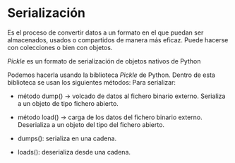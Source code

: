 # Serialización
Es el proceso de convertir datos a un formato en el que puedan ser almacenados, usados o compartidos de manera más eficaz. Puede hacerse con colecciones o bien con objetos.


*Pickle* es un formato de serialización de objetos nativos de Python


Podemos hacerla usando la biblioteca *Pickle* de Python. Dentro de esta biblioteca se usan los siguientes métodos:
Para serializar:
- método dump() -> volcado de datos al fichero binario externo. Serializa a un objeto de tipo fichero abierto.
- método load() -> carga de los datos del fichero binario externo. Deserializa a un objeto del tipo del fichero abierto.

- dumps(): serializa en una cadena.
- loads(): deserializa desde una cadena.

